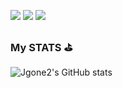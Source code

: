 <a href="https://velog.io/@jgone2" target="_blank"><img src="https://img.shields.io/badge/Velog-20C997?style=flat-square&logo=Vectorlogozone&logoColor=white"/></a>
<a href="jgoneit@gmail.com" target="_blank"><img src="https://img.shields.io/badge/jgoneit@gmail.com-EA4335?style=flat-square&logo=Gmail&logoColor=white"/></a>
<a href="https://www.instagram.com/jgone2/" target="_blank"><img src="https://img.shields.io/badge/jgone2-E4405F?style=flat-square&logo=Instagram&logoColor=white"/></a>
### My STATS ⛳️
![Jgone2's GitHub stats](https://github-readme-stats.vercel.app/api?username=Jgone2&show_icons=true&theme=tokyonight)
